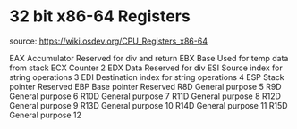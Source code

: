 # 32 bit x86-64 Registers
source: https://wiki.osdev.org/CPU_Registers_x86-64

EAX     Accumulator                                     Reserved for div and return
EBX     Base                                            Used for temp data from stack
ECX     Counter                                         2
EDX     Data                                            Reserved for div
ESI     Source index for string operations              3
EDI     Destination index for string operations         4
ESP     Stack pointer                                   Reserved
EBP     Base pointer                                    Reserved
R8D     General purpose                                 5
R9D     General purpose                                 6
R10D    General purpose                                 7
R11D    General purpose                                 8
R12D    General purpose                                 9
R13D    General purpose                                 10
R14D    General purpose                                 11
R15D    General purpose                                 12
